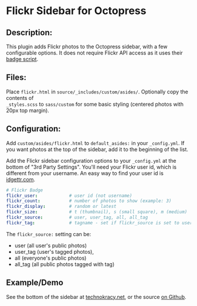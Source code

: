 Flickr Sidebar for Octopress
============================

Description:
------------
This plugin adds Flickr photos to the Octopress sidebar, with a few configurable options. It does 
not require Flickr API access as it uses their [badge script](http://www.flickr.com/badge.gne).

Files:
------

Place `flickr.html` in `source/_includes/custom/asides/`. Optionally copy the contents of  
`_styles.scss` to `sass/custom` for some basic styling (centered photos with 20px top margin). 

Configuration:
--------------

Add `custom/asides/flickr.html` to `default_asides:` in your `_config.yml`. If you want photos at
the top of the sidebar, add it to the beginning of the list.

Add the Flickr sidebar configuration options to your `_config.yml` at the bottom of "3rd Party 
Settings". You'll need your Flickr user id, which is different from your username. An easy way to
find your user id is [idgettr.com](http://idgettr.com).

```yaml
# Flickr Badge
flickr_user:			# user id (not username)
flickr_count:			# number of photos to show (example: 3)
flickr_display:			# random or latest
flickr_size:			# t (thumbnail), s (small square), m (medium)
flickr_source:			# user, user_tag, all, all_tag
flickr_tag:				# tagname - set if flickr_source is set to user_tag or all_tag
```

The `flickr_source:` setting can be:

* user (all user's public photos)
* user_tag (user's tagged photos),
* all (everyone's public photos)
* all_tag (all public photos tagged with tag)

Example/Demo
------------

See the bottom of the sidebar at [technokracy.net](http://technokracy.net), or the source
[on Github](https://github.com/chronon/octopress/tree/technokracy).
